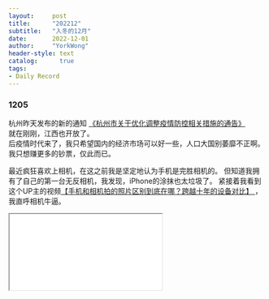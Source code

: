 ```yaml
---
layout:     post
title:      "202212"
subtitle:   "入冬的12月"
date:       2022-12-01
author:     "YorkWong"
header-style: text
catalog:      true
tags:
- Daily Record
---
```


### 1205
  杭州昨天发布的新的通知 [《杭州市关于优化调整疫情防控相关措施的通告》](https://mp.weixin.qq.com/s/BUlkgQLGzEXd4Fl0_iknZQ)  
就在刚刚，江西也开放了。  
后疫情时代来了，我只希望国内的经济市场可以好一些，人口大国别萎靡不正啊。  
我只想赚更多的钞票，仅此而已。

最近疯狂喜欢上相机，在这之前我是坚定地认为手机是完胜相机的。
但知道我拥有了自己的第一台无反相机，我发现，iPhone的涂抹也太垃圾了。
紧接着我看到这个UP主的视频[【手机和相机拍的照片区别到底在哪？跨越十年的设备对比】 ](https://www.bilibili.com/video/BV1t14y1n7So/?share_source=copy_web&vd_source=791333534a4ff894d72cc1a2a7ec53d2)
，我直呼相机牛逼。
<iframe src="//player.bilibili.com/player.html?aid=775608312&bvid=BV1t14y1n7So&cid=902566348&page=1"

scrolling="no" border="0" frameborder="no" framespacing="0" allowfullscreen="true"> </iframe>  


